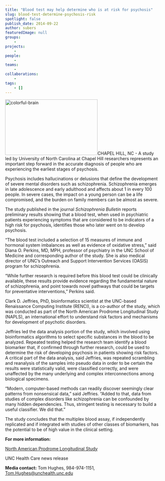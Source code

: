 ```yaml
---
title: "Blood test may help determine who is at risk for psychosis"
slug: blood-test-determine-psychosis-risk
spotlight: false
publish_date: 2014-09-22
author: subers
featuredImage: null
groups:
    - 
projects:
    - 
people:
    - 
teams: 
    - 
collaborations:
    - 
tags:
    - []
---
```

<img class="alignleft size-medium wp-image-13570" src="http://renci.org/wp-content/uploads/2014/09/colorful-brain-300x180.jpeg" alt="colorful-brain" width="300" height="180" />CHAPEL HILL, NC - A study led by University of North Carolina at Chapel Hill researchers represents an important step forward in the accurate diagnosis of people who are experiencing the earliest stages of psychosis.

Psychosis includes hallucinations or delusions that define the development of severe mental disorders such as schizophrenia. Schizophrenia emerges in late adolescence and early adulthood and affects about 1 in every 100 people. In severe cases, the impact on a young person can be a life compromised, and the burden on family members can be almost as severe.

<!--more-->

The study published in the journal <em>Schizophrenia Bulletin</em> reports preliminary results showing that a blood test, when used in psychiatric patients experiencing symptoms that are considered to be indicators of a high risk for psychosis, identifies those who later went on to develop psychosis.

“The blood test included a selection of 15 measures of immune and hormonal system imbalances as well as evidence of oxidative stress,” said Diana O. Perkins, MD, MPH, professor of psychiatry in the UNC School of Medicine and corresponding author of the study. She is also medical director of UNC’s Outreach and Support Intervention Services (OASIS) program for schizophrenia.

“While further research is required before this blood test could be clinically available, these results provide evidence regarding the fundamental nature of schizophrenia, and point towards novel pathways that could be targets for preventative interventions,” Perkins said.

Clark D. Jeffries, PhD, bioinformatics scientist at the UNC-based Renaissance Computing Institute (RENCI), is a co-author of the study, which was conducted as part of the North American Prodrome Longitudinal Study (NAPLS), an international effort to understand risk factors and mechanisms for development of psychotic disorders.

Jeffries led the data analysis portion of the study, which involved using bioinformatics algorithms to select specific substances in the blood to be analyzed. Repeated testing helped the research team identify a blood biomarker that, if confirmed through further research, could be used to determine the risk of developing psychosis in patients showing risk factors. A critical part of the data analysis, said Jeffries, was repeated scrambling and reanalysis of the samples into pseudo data in order to be certain the results were statistically valid, were classified correctly, and were unaffected by the many underlying and complex interconnections among biological specimens.

“Modern, computer-based methods can readily discover seemingly clear patterns from nonsensical data,” said Jeffries. “Added to that, data from studies of complex disorders like schizophrenia can be confounded by many hidden dependencies. Thus, stringent testing is necessary to build a useful classifier. We did that.”

The study concludes that the multiplex blood assay, if independently replicated and if integrated with studies of other classes of biomarkers, has the potential to be of high value in the clinical setting.

<strong>For more information:</strong>

<a href="http://www.ncbi.nlm.nih.gov/pmc/articles/PMC3502644/">North American Prodrome Longitudinal Study</a>

UNC Health Care news release

<strong>Media contact:</strong> Tom Hughes, 984-974-1151, <a href="mailto:Tom.Hughes@unchealth.unc.edu">Tom.Hughes@unchealth.unc.edu</a>
